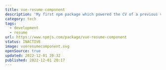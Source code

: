 ```yaml
---
title: vue-resume-component
description: 'My first npm package which powered the CV of a previous version of this page.'
category: tech
tags:
  - development
  - resume
url: https://www.npmjs.com/package/vue-resume-component
status: INACTIVE
image: vueresumecomponent.svg
openSource: true
updated: 2022-12-01 20:32
published: 2022-12-01 20:17
---
```

